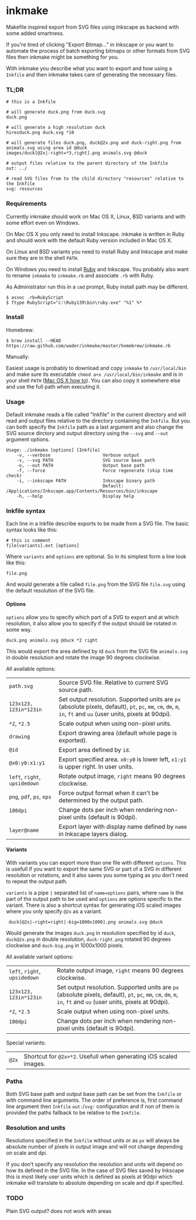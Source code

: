inkmake
=======

Makefile inspired export from SVG files using Inkscape as backend with some added smartness.

If you're tired of clicking "Export Bitmap…" in Inkscape or you want to automate the process of batch exporting bitmaps or other formats from SVG files then inkmake might be something for you.

With inkmake you describe what you want to export and how using a `Inkfile` and then inkmake takes care of generating the necessary files.

### TL;DR

    # this is a Inkfile

    # will generate duck.png from duck.svg
    duck.png

    # will generate a high resolution duck
    hiresduck.png duck.svg *10

    # will generate files duck.png, duck@2x.png and duck-right.png from animals.svg using area id @duck
    images/duck[@2x|-right=*3,right].png animals.svg @duck

    # output files relative to the parent directory of the Inkfile
    out: ../

    # read SVG files from to the child directory "resources" relative to the Inkfile
    svg: resources

### Requirements

Currently inkmake should work on Mac OS X, Linux, BSD variants and with some effort even on Windows.

On Mac OS X you only need to install Inkscape. inkmake is written in Ruby and should work with the default Ruby version included in Mac OS X.

On Linux and BSD variants you need to install Ruby and Inkscape and make sure they are in the shell `PATH`.

On Windows you need to install [Ruby](http://rubyinstaller.org) and Inkscape. You probably also want to rename `inkmake` to `inkmake.rb` and associate `.rb` with Ruby.

As Administrator run this in a `cmd` prompt, Ruby install path may be different.

    $ assoc .rb=RubyScript
    $ ftype RubyScript="c:\Ruby139\bin\ruby.exe" "%1" %*

### Install

Homebrew:

	$ brew install --HEAD https://raw.github.com/wader/inkmake/master/homebrew/inkmake.rb

Manually:

Easiest usage is probably to download and copy `inkmake` to `/usr/local/bin` and make sure its executable `chmod a+x /usr/local/bin/inkmake` and is in your shell `PATH` ([Mac OS X how to](http://serverfault.com/questions/16355/how-to-set-global-path-on-os-x/277034#277034)). You can also copy it somewhere else and use the full path when executing it.

### Usage

Default inkmake reads a file called "Inkfile" in the current directory and will read and output files relative to the directory containing the `Inkfile`. But you can both specify the `Inkfile` path as a last argument and also change the SVG source dirctory and output directory using the `--svg` and `--out` argument options.


	Usage: ./inkmake [options] [Inkfile]
	    -v, --verbose                    Verbose output
	    -s, --svg PATH                   SVG source base path
	    -o, --out PATH                   Output base path
	    -f, --force                      Force regenerate (skip time check)
	    -i, --inkscape PATH              Inkscape binary path
	                                     Default: /Applications/Inkscape.app/Contents/Resources/bin/inkscape
	    -h, --help                       Display help

### Inkfile syntax

Each line in a Inkfile describe exports to be made from a SVG file. The basic syntax looks like this:

    # this is comment
    file[variants].ext [options]

Where `variants` and `options` are optional. So in its simplest form a line look like this:

    file.png

And would generate a file called `file.png` from the SVG file `file.svg` using the default resolution of the SVG file.

#### Options

`options` allow you to specify which part of a SVG to export and at which resolution, it also allow you to specify if the output should be rotated in some way.

    duck.png animals.svg @duck *2 right

This would export the area defined by id `duck` from the SVG file `animals.svg` in double resolution and rotate the image 90 degrees clockwise.

All available options:

<table>
	<tr>
		<td><code>path.svg</code></td>
		<td>Source SVG file. Relative to current SVG source path.</td>
	</tr>
	<tr>
		<td><code>123x123, 123in*123in</code></td>
		<td>Set output resolution. Supported units are
			<code>px</code> (absolute pixels, default), 
			<code>pt</code>, 
 			<code>pc</code>, 
 		   	<code>mm</code>, 
 		   	<code>cm</code>, 
 		   	<code>dm</code>, 
 		   	<code>m</code>, 
 		   	<code>in</code>, 
 		   	<code>ft</code> and 
 		   	<code>uu</code> (user units, pixels at 90dpi).
		</td>
	</tr>
	<tr>
		<td><code>*2</code>, <code>*2.5</code></td>
		<td>Scale output when using non-pixel units.</td>
	</tr>
	<tr>
		<td><code>drawing</code></td>
		<td>Export drawing area (default whole page is exported).</td>
	</tr>
	<tr>
		<td><code>@id</code></td>
		<td>Export area defined by <code>id</code>.</td>
	</tr>
	<tr>
		<td><code>@x0:y0:x1:y1</code></td>
		<td>Export specified area. <code>x0:y0</code> is lower left, <code>x1:y1</code> is upper right. In user units.</td>
	</tr>
	<tr>
		<td><code>left</code>, <code>right</code>, <code>upsidedown</code></td>
		<td>Rotate output image, <code>right</code> means 90 degrees clockwise.</td>
	</tr>
	<tr>
		<td><code>png</code>, <code>pdf</code>, <code>ps</code>, <code>eps</code></td>
		<td>Force output format when it can't be determined by the output path.</td>
	</tr>
	<tr>
		<td><code>180dpi</code</td>
		<td>Change dots per inch when rendering non-pixel units (default is 90dpi).</td>
	</tr>
	<tr>
  	<td><code>layer@name</code></td>
  	<td>Export layer with display name defined by <code>name</code> in Inkscape layers dialog.</td>
  </tr>

</table>


#### Variants

With variants you can export more than one file with different `options`. This is usefull if you want to export the same SVG or part of a SVG in different resolution or rotations, and it also saves you some typing as you don't need to repeat the output path.

`variants` is a pipe `|` separated list of `name=options` pairs, where `name` is the part of the output path to be used and `options` are options specific to the variant. There is also a shortcut syntax for generating iOS scaled images where you only specify `@2x` as a variant.

     duck[@2x|-right=right|-big=1000x1000].png animals.svg @duck

Would generate the images `duck.png` in resolution specified by id `duck`, `duck@2x.png` in double resolution, `duck-right.png` rotated 90 degrees clockwise and `duck-big.png` in 1000x1000 pixels.

All available variant options:

<table>
	<tr>
		<td><code>left</code>, <code>right</code>, <code>upsidedown</code></td>
		<td>Rotate output image, <code>right</code> means 90 degrees clockwise.</td>
	</tr>
	<tr>
		<td><code>123x123, 123in*123in</code></td>
		<td>Set output resolution. Supported units are
			<code>px</code> (absolute pixels, default), 
			<code>pt</code>, 
 			<code>pc</code>, 
 		   	<code>mm</code>, 
 		   	<code>cm</code>, 
 		   	<code>dm</code>, 
 		   	<code>m</code>, 
 		   	<code>in</code>, 
 		   	<code>ft</code> and 
 		   	<code>uu</code> (user units, pixels at 90dpi).
		</td>
	</tr>
	<tr>
		<td><code>*2</code>, <code>*2.5</code></td>
		<td>Scale output when using non-pixel units.</td>
	</tr>
	<tr>
		<td><code>180dpi</code</td>
		<td>Change dots per inch when rendering non-pixel units (default is 90dpi).</td>
	</tr>
</table>

Special variants:

<table>
	<tr>
		<td><code>@2x</code></td>
		<td>Shortcut for <code>@2x=*2</code>. Usefull when generating iOS scaled images.</td>
	</tr>
</table>

### Paths

Both SVG base path and output base path can be set from the `Inkfile` or with command line arguments. The order of preference is, first command line argument then `Inkfile` `out:`/`svg:` configuration and if non of them is provided the paths fallback to be relative to the `Inkfile`.

### Resolution and units

Resolutions specified in the `Inkfile` without units or as `px` will always be absolute number of pixels in output image and will not change depending on scale and dpi.

If you don't specify any resolution the resolution and units will depend on how its defined in the SVG file. In the case of SVG files saved by Inkscape this is most likely user units which is defined as pixels at 90dpi which inkmake will translate to absolute depending on scale and dpi if specified.

### TODO

 Plain SVG output? does not work with areas
